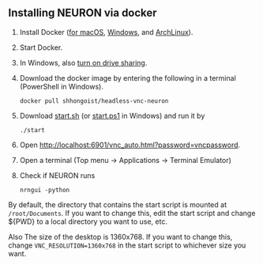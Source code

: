 ## Installing NEURON via docker

1. Install Docker ([for macOS](https://docs.docker.com/docker-for-mac/), [Windows](https://docs.docker.com/docker-for-windows/), and [ArchLinux](https://docs.docker.com/engine/installation/linux/archlinux/)).

2. Start Docker.

3. In Windows, also [turn on drive sharing](https://rominirani.com/docker-on-windows-mounting-host-directories-d96f3f056a2c#.w4v0e42tn).

4. Download the docker image by entering the following in a terminal (PowerShell in Windows).

   ```shell
   docker pull shhongoist/headless-vnc-neuron
   ```

5. Download [start.sh](https://raw.githubusercontent.com/shhong/a310_cns_2017/master/docker_instruction_scripts/start.sh) (or [start.ps1](https://raw.githubusercontent.com/shhong/a310_cns_2017/master/docker_instruction_scripts/start.ps1) in Windows) and run it by

   ~~~shell
   ./start
   ~~~

6. Open [http://localhost:6901/vnc_auto.html?password=vncpassword](http://localhost:6901/vnc_auto.html?password=vncpassword).

7. Open a terminal (Top menu → Applications → Terminal Emulator)

8. Check if NEURON runs

   ~~~shell
   nrngui -python
   ~~~




By default, the directory that contains the start script is mounted at `/root/Documents`. If you want to change this, edit the start script and change ${PWD} to a local directory you want to use, etc.

Also The size of the desktop is 1360x768. If you want to change this, change `VNC_RESOLUTION=1360x768` in the start script to whichever size you want.

